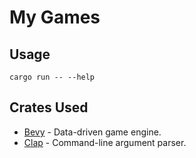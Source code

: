 # My Games

## Usage
```shell
cargo run -- --help
```

## Crates Used
- [Bevy](https://github.com/bevyengine/bevy) - Data-driven game engine.
- [Clap](https://github.com/clap-rs/clap) - Command-line argument parser.